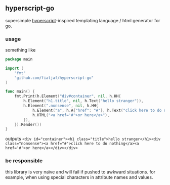 ## hyperscript-go

supersimple [hyperscript](https://github.com/dominictarr/hyperscript)-inspired templating language / html generator for go.

### usage

something like

```go
package main

import (
    "fmt"
    "github.com/fiatjaf/hyperscript-go"
)

func main() {
    fmt.Print(h.Element("div#container", nil, h.HH{
        h.Element("h1.title", nil, h.Text("hello stranger")),
        h.Element(".nonsense", nil, h.HH{
            h.Element("a", h.A{"href": "#"}, h.Text("click here to do nothing")),
            h.HTML("<a href='#'>or here</a>"),
        }),
    }).Render())
}
```

outputs `<div id="container"><h1 class="title">hello stranger</h1><div class="nonsense"><a href="#">click here to do nothing</a><a href='#'>or here</a></div></div>`

### be responsible

this library is very naïve and will fail if pushed to awkward situations. for example, when using special characters in attribute names and values.
